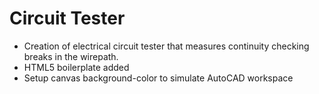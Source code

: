 # Circuit Tester

* Creation of electrical circuit tester that measures continuity checking breaks in the wirepath.
* HTML5 boilerplate added
* Setup canvas background-color to simulate AutoCAD workspace
